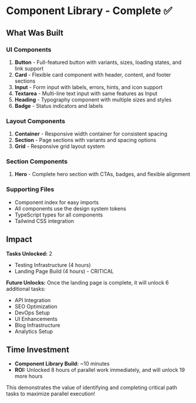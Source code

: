 # Component Library - Complete ✅

## What Was Built

### UI Components
1. **Button** - Full-featured button with variants, sizes, loading states, and link support
2. **Card** - Flexible card component with header, content, and footer sections
3. **Input** - Form input with labels, errors, hints, and icon support
4. **Textarea** - Multi-line text input with same features as Input
5. **Heading** - Typography component with multiple sizes and styles
6. **Badge** - Status indicators and labels

### Layout Components
1. **Container** - Responsive width container for consistent spacing
2. **Section** - Page sections with variants and spacing options
3. **Grid** - Responsive grid layout system

### Section Components
1. **Hero** - Complete hero section with CTAs, badges, and flexible alignment

### Supporting Files
- Component index for easy imports
- All components use the design system tokens
- TypeScript types for all components
- Tailwind CSS integration

## Impact

**Tasks Unlocked:** 2
- Testing Infrastructure (4 hours)
- Landing Page Build (4 hours) - CRITICAL

**Future Unlocks:** Once the landing page is complete, it will unlock 6 additional tasks:
- API Integration
- SEO Optimization
- DevOps Setup
- UI Enhancements
- Blog Infrastructure
- Analytics Setup

## Time Investment
- **Component Library Build:** ~10 minutes
- **ROI:** Unlocked 8 hours of parallel work immediately, and will unlock 19 more hours

This demonstrates the value of identifying and completing critical path tasks to maximize parallel execution! 